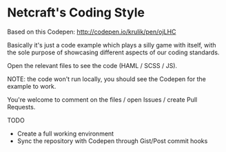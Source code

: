 Netcraft's Coding Style
=======================
Based on this Codepen:
http://codepen.io/krulik/pen/ojLHC

Basically it's just a code example which plays a silly game with itself,
with the sole purpose of showcasing different aspects of our coding standards.

Open the relevant files to see the code (HAML / SCSS / JS).

NOTE: the code won't run locally, you should see the Codepen for the example to work.

You're welcome to comment on the files / open Issues / create Pull Requests.

TODO
- Create a full working environment
- Sync the repository with Codepen through Gist/Post commit hooks
